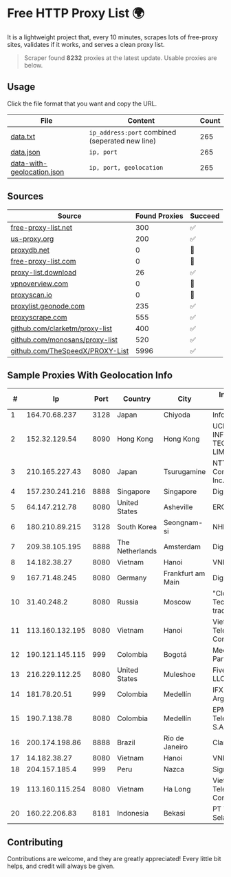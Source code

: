 
# Free HTTP Proxy List 🌍

It is a lightweight project that, every 10 minutes, scrapes lots of free-proxy sites, validates if it works, and serves a clean proxy list.


> Scraper found **8232** proxies at the latest update. Usable proxies are below.

## Usage

Click the file format that you want and copy the URL.


|File|Content|Count|
|----|-------|-----|
|[data.txt](https://raw.githubusercontent.com/themiralay/Proxy-List-World/master/data.txt)|`ip_address:port` combined (seperated new line)|265|
|[data.json](https://raw.githubusercontent.com/themiralay/Proxy-List-World/master/data.json)|`ip, port`|265|
|[data-with-geolocation.json](https://raw.githubusercontent.com/themiralay/Proxy-List-World/master/data-with-geolocation.json)|`ip, port, geolocation`|265|

## Sources

|Source|Found Proxies|Succeed|
|------|-------------|-------|
|[free-proxy-list.net](https://free-proxy-list.net)|300|✅|
|[us-proxy.org](https://www.us-proxy.org)|200|✅|
|[proxydb.net](http://proxydb.net)|0|🚫|
|[free-proxy-list.com](https://free-proxy-list.com/?page=&port=&type%5B%5D=http&type%5B%5D=https&up_time=0&search=Search)|0|🚫|
|[proxy-list.download](https://www.proxy-list.download/HTTP)|26|✅|
|[vpnoverview.com](https://vpnoverview.com/privacy/anonymous-browsing/free-proxy-servers)|0|🚫|
|[proxyscan.io](https://www.proxyscan.io)|0|🚫|
|[proxylist.geonode.com](https://proxylist.geonode.com/api/proxy-list?limit=300&page=1&sort_by=lastChecked&sort_type=desc&protocols=http,https)|235|✅|
|[proxyscrape.com](https://api.proxyscrape.com/v2/?request=displayproxies&protocol=http&timeout=10000&country=all&ssl=all&anonymity=all)|555|✅|
|[github.com/clarketm/proxy-list](https://raw.githubusercontent.com/clarketm/proxy-list/master/proxy-list-raw.txt)|400|✅|
|[github.com/monosans/proxy-list](https://raw.githubusercontent.com/monosans/proxy-list/main/proxies/http.txt)|520|✅|
|[github.com/TheSpeedX/PROXY-List](https://raw.githubusercontent.com/TheSpeedX/PROXY-List/master/http.txt)|5996|✅|


## Sample Proxies With Geolocation Info

|#|Ip|Port|Country|City|Internet Service Provider|
|-|--|----|-------|----|-------------------------|
|1|164.70.68.237|3128|Japan|Chiyoda|InfoSphere|
|2|152.32.129.54|8090|Hong Kong|Hong Kong|UCLOUD INFORMATION TECHNOLOGY (HK) LIMITED|
|3|210.165.227.43|8080|Japan|Tsurugamine|NTT PC Communications, Inc.|
|4|157.230.241.216|8888|Singapore|Singapore|DigitalOcean, LLC|
|5|64.147.212.78|8080|United States|Asheville|ERC Broadband|
|6|180.210.89.215|3128|South Korea|Seongnam-si|NHNCLOUD|
|7|209.38.105.195|8888|The Netherlands|Amsterdam|DigitalOcean, LLC|
|8|14.182.38.27|8080|Vietnam|Hanoi|VNPT|
|9|167.71.48.245|8080|Germany|Frankfurt am Main|DigitalOcean, LLC|
|10|31.40.248.2|8080|Russia|Moscow|"Cloud Technologies" LLC trading as Cloud.ru|
|11|113.160.132.195|8080|Vietnam|Hanoi|VietNam Post and Telecom Corporation|
|12|190.121.145.115|999|Colombia|Bogotá|Media Commerce Partners S.A|
|13|216.229.112.25|8080|United States|Muleshoe|Five Area Systems, LLC|
|14|181.78.20.51|999|Colombia|Medellín|IFX Networks Argentina S.R.L|
|15|190.7.138.78|8080|Colombia|Medellín|EPM Telecomunicaciones S.A. E.S.P.|
|16|200.174.198.86|8888|Brazil|Rio de Janeiro|Claro S.A|
|17|14.182.38.27|8080|Vietnam|Hanoi|VNPT|
|18|204.157.185.4|999|Peru|Nazca|Signal Peru S.A.C|
|19|113.160.115.254|8080|Vietnam|Ha Long|VietNam Post and Telecom Corporation|
|20|160.22.206.83|8181|Indonesia|Bekasi|PT Teradata Bintang Selaras|



## Contributing

Contributions are welcome, and they are greatly appreciated! Every
little bit helps, and credit will always be given.

